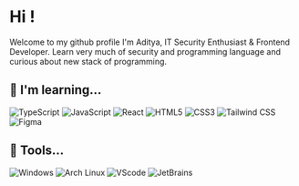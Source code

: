 #  Hi !

Welcome to my github profile I'm Aditya, IT Security Enthusiast & Frontend Developer. Learn very much of security and programming language and curious about new stack of programming.

## 🔧 I'm learning...

![TypeScript](https://img.shields.io/badge/Typescript-505050?style=for-the-badge&logo=typescript&logoColor=#3178C6) ![JavaScript](https://img.shields.io/badge/JavaScript-505050?style=for-the-badge&logo=javascript&logoColor=#F7DF1E) ![React](https://img.shields.io/badge/React-505050?style=for-the-badge&logo=react&logoColor=#88dded) ![HTML5](https://img.shields.io/badge/HTML5-505050?style=for-the-badge&logo=html5&logoColor=#E34F26) ![CSS3](https://img.shields.io/badge/CSS3-505050?style=for-the-badge&logo=css3&logoColor=#88dded) ![Tailwind CSS](https://img.shields.io/badge/Tailwind_CSS-505050?style=for-the-badge&logo=tailwind-css&logoColor=#88dded) ![Figma](https://img.shields.io/badge/figma-505050?style=for-the-badge&logo=figma&logoColor=white)

## 🔗 Tools...

![Windows](https://img.shields.io/badge/Windows-505050?style=for-the-badge&logo=windows&logoColor=white) ![Arch Linux](https://img.shields.io/badge/Linux-505050?style=for-the-badge&logo=linux&logoColor=white) ![VScode](https://img.shields.io/badge/VSCode-505050?style=for-the-badge&logo=visual%20studio%20code&logoColor=white) ![JetBrains](https://img.shields.io/badge/JetBrains-505050?style=for-the-badge&logo=intellij-idea&logoColor=white)




